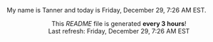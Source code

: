 My name is Tanner and today is Friday, December 29, 7:26 AM EST.

<p align="center">This <i>README</i> file is generated <b>every 3 hours</b>!</br>Last refresh: Friday, December 29, 7:26 AM EST<br /></p>
